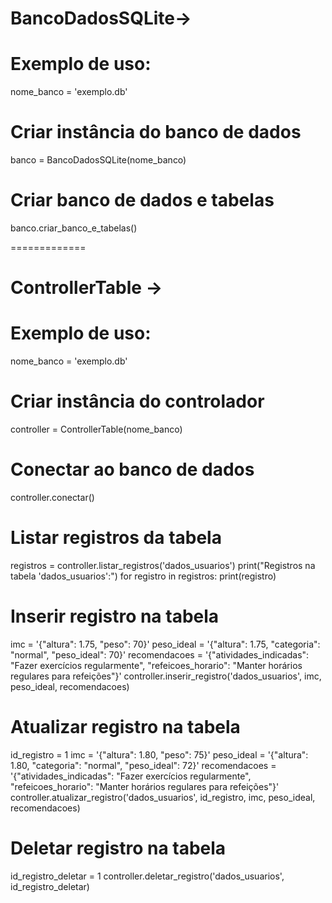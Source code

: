# BancoDadosSQLite->

# Exemplo de uso:
nome_banco = 'exemplo.db'

# Criar instância do banco de dados
banco = BancoDadosSQLite(nome_banco)

# Criar banco de dados e tabelas
banco.criar_banco_e_tabelas()

=============

# ControllerTable ->

# Exemplo de uso:
nome_banco = 'exemplo.db'

# Criar instância do controlador
controller = ControllerTable(nome_banco)

# Conectar ao banco de dados
controller.conectar()

# Listar registros da tabela
registros = controller.listar_registros('dados_usuarios')
print("Registros na tabela 'dados_usuarios':")
for registro in registros:
    print(registro)

# Inserir registro na tabela
imc = '{"altura": 1.75, "peso": 70}'
peso_ideal = '{"altura": 1.75, "categoria": "normal", "peso_ideal": 70}'
recomendacoes = '{"atividades_indicadas": "Fazer exercícios regularmente", "refeicoes_horario": "Manter horários regulares para refeições"}'
controller.inserir_registro('dados_usuarios', imc, peso_ideal, recomendacoes)

# Atualizar registro na tabela
id_registro = 1
imc = '{"altura": 1.80, "peso": 75}'
peso_ideal = '{"altura": 1.80, "categoria": "normal", "peso_ideal": 72}'
recomendacoes = '{"atividades_indicadas": "Fazer exercícios regularmente", "refeicoes_horario": "Manter horários regulares para refeições"}'
controller.atualizar_registro('dados_usuarios', id_registro, imc, peso_ideal, recomendacoes)

# Deletar registro na tabela
id_registro_deletar = 1
controller.deletar_registro('dados_usuarios', id_registro_deletar)
